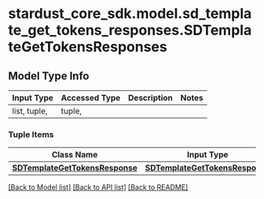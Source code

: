 # stardust_core_sdk.model.sd_template_get_tokens_responses.SDTemplateGetTokensResponses

## Model Type Info
Input Type | Accessed Type | Description | Notes
------------ | ------------- | ------------- | -------------
list, tuple,  | tuple,  |  | 

### Tuple Items
Class Name | Input Type | Accessed Type | Description | Notes
------------- | ------------- | ------------- | ------------- | -------------
[**SDTemplateGetTokensResponse**](SDTemplateGetTokensResponse.md) | [**SDTemplateGetTokensResponse**](SDTemplateGetTokensResponse.md) | [**SDTemplateGetTokensResponse**](SDTemplateGetTokensResponse.md) |  | 

[[Back to Model list]](../../README.md#documentation-for-models) [[Back to API list]](../../README.md#documentation-for-api-endpoints) [[Back to README]](../../README.md)

